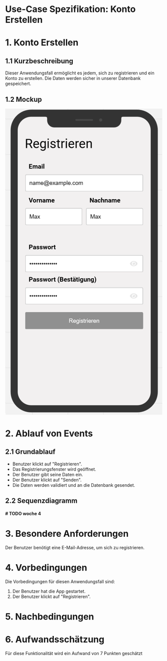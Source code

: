 # Use-Case Spezifikation: Konto Erstellen

# 1. Konto Erstellen

## 1.1 Kurzbeschreibung
Dieser Anwendungsfall ermöglicht es jedem, sich zu registrieren und ein Konto zu erstellen. Die Daten werden sicher in unserer Datenbank gespeichert.

## 1.2 Mockup
![Registrierung](./mockups/UC1_Registrieren.png)

# 2. Ablauf von Events

## 2.1 Grundablauf
- Benutzer klickt auf "Registrieren".
- Das Registrierungsfenster wird geöffnet.
- Der Benutzer gibt seine Daten ein.
- Der Benutzer klickt auf "Senden".
- Die Daten werden validiert und an die Datenbank gesendet.

## 2.2 Sequenzdiagramm

#### # TODO woche 4

# 3. Besondere Anforderungen
Der Benutzer benötigt eine E-Mail-Adresse, um sich zu registrieren.

# 4. Vorbedingungen
Die Vorbedingungen für diesen Anwendungsfall sind:
1. Der Benutzer hat die App gestartet.
2. Der Benutzer klickt auf "Registrieren".

# 5. Nachbedingungen

# 6. Aufwandsschätzung
Für diese Funktionalität wird ein Aufwand von 7 Punkten geschätzt
